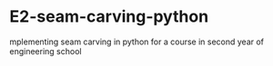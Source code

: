 # E2-seam-carving-python
mplementing seam carving in python for a course in second year of engineering school

